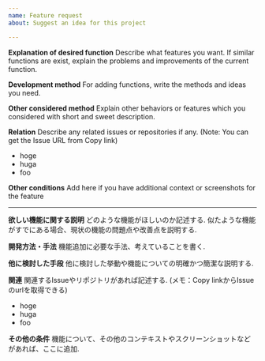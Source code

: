 ```yaml
---
name: Feature request
about: Suggest an idea for this project

---
```


**Explanation of desired function**
Describe what features you want.
If  similar functions are exist, explain the problems and improvements of the current function.

**Development method**
For adding functions, write the methods and ideas you need.

**Other considered method**
Explain other behaviors or features which you considered with short and sweet description.

**Relation**
Describe any related issues or repositories if any.
(Note: You can get the Issue URL from Copy link)

- hoge
- huga
- foo

**Other conditions**
Add here if you have additional context or screenshots for the feature

---

**欲しい機能に関する説明**
どのような機能がほしいのか記述する.
似たような機能がすでにある場合、現状の機能の問題点や改善点を説明する.  

**開発方法・手法**
機能追加に必要な手法、考えていることを書く.  

**他に検討した手段**
他に検討した挙動や機能についての明確かつ簡潔な説明する.  

**関連**
関連するIssueやリポジトリがあれば記述する. 
(メモ：Copy linkからIssueのurlを取得できる)  
- hoge
- huga
- foo

**その他の条件**
機能について、その他のコンテキストやスクリーンショットなどがあれば、ここに追加.
